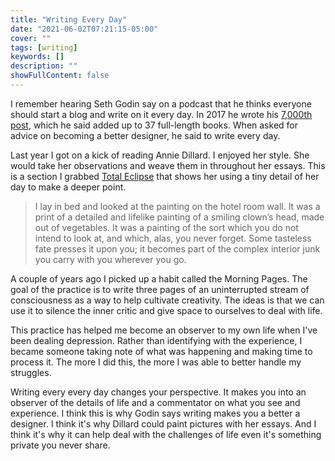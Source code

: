 ```yaml
---
title: "Writing Every Day"
date: "2021-06-02T07:21:15-05:00"
cover: ""
tags: [writing]
keywords: []
description: ""
showFullContent: false
---
```


I remember hearing Seth Godin say on a podcast that he thinks everyone should start a blog and write on it every day. In 2017 he wrote his [7,000th post](https://seths.blog/2017/11/this-is-post-7000/), which he said added up to 37 full-length books. When asked for advice on becoming a better designer, he said to write every day.

Last year I got on a kick of reading Annie Dillard. I enjoyed her style. She would take her observations and weave them in throughout her essays. This is a section I grabbed [Total Eclipse](https://www.theatlantic.com/science/archive/2017/08/annie-dillards-total-eclipse/536148/) that shows her using a tiny detail of her day to make a deeper point.

> I lay in bed and looked at the painting on the hotel room wall. It was a print of a detailed and lifelike painting of a smiling clown’s head, made out of vegetables. It was a painting of the sort which you do not intend to look at, and which, alas, you never forget. Some tasteless fate presses it upon you; it becomes part of the complex interior junk you carry with you wherever you go.

A couple of years ago I picked up a habit called the Morning Pages. The goal of the practice is to write three pages of an uninterrupted stream of consciousness as a way to help cultivate creativity. The ideas is that we can use it to silence the inner critic and give space to ourselves to deal with life.

This practice has helped me become an observer to my own life when I've been dealing depression. Rather than identifying with the experience, I became someone taking note of what was happening and making time to process it. The more I did this, the more I was able to better handle my struggles.

Writing every every day changes your perspective. It makes you into an observer of the details of life and a commentator on what you see and experience. I think this is why Godin says writing makes you a better a designer. I think it's why Dillard could paint pictures with her essays. And I think it's why it can help deal with the challenges of life even it's something private you never share.